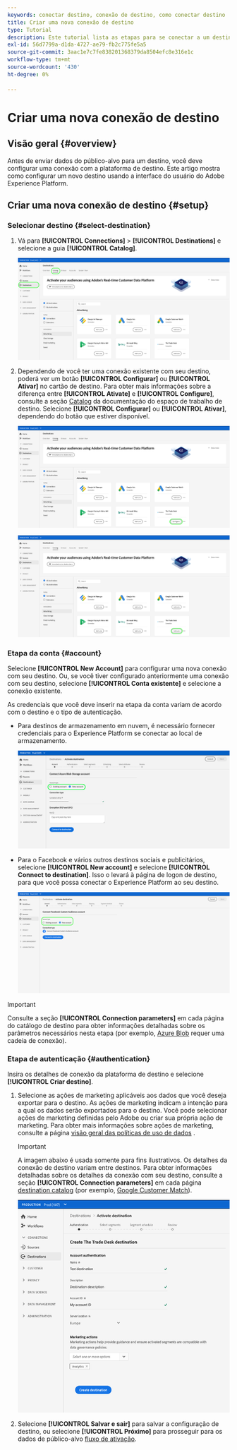 ```yaml
---
keywords: conectar destino, conexão de destino, como conectar destino
title: Criar uma nova conexão de destino
type: Tutorial
description: Este tutorial lista as etapas para se conectar a um destino no Adobe Experience Platform
exl-id: 56d7799a-d1da-4727-ae79-fb2c775fe5a5
source-git-commit: 3aac1e7c7fe838201368379da8504efc8e316e1c
workflow-type: tm+mt
source-wordcount: '430'
ht-degree: 0%

---
```


# Criar uma nova conexão de destino

## Visão geral {#overview}

Antes de enviar dados do público-alvo para um destino, você deve configurar uma conexão com a plataforma de destino. Este artigo mostra como configurar um novo destino usando a interface do usuário do Adobe Experience Platform.

## Criar uma nova conexão de destino {#setup}

### Selecionar destino {#select-destination}

1. Vá para **[!UICONTROL Connections]** > **[!UICONTROL Destinations]** e selecione a guia **[!UICONTROL Catalog]**.

   ![Página do catálogo](../assets/ui/connect-destinations/catalog.png)

1. Dependendo de você ter uma conexão existente com seu destino, poderá ver um botão **[!UICONTROL Configurar]** ou **[!UICONTROL Ativar]** no cartão de destino. Para obter mais informações sobre a diferença entre **[!UICONTROL Ativate]** e **[!UICONTROL Configure]**, consulte a seção [Catalog](../ui/destinations-workspace.md#catalog) da documentação do espaço de trabalho de destino. Selecione **[!UICONTROL Configurar]** ou **[!UICONTROL Ativar]**, dependendo do botão que estiver disponível.

   ![Página do catálogo](../assets/ui/connect-destinations/set-up.png)

   ![Ativar segmentos](../assets/ui/connect-destinations/activate-segments.png)

<!-- 1. If you selected **[!UICONTROL Set up]**, skip this step. If you selected **[!UICONTROL Activate segments]**, you can now see a list of the existing destination connections. Select **[!UICONTROL Configure new destination]**.

   ![Configure new destination](../assets/ui/connect-destinations/configure-new-destination.png) -->

### Etapa da conta {#account}

Selecione **[!UICONTROL New Account]** para configurar uma nova conexão com seu destino. Ou, se você tiver configurado anteriormente uma conexão com seu destino, selecione **[!UICONTROL Conta existente]** e selecione a conexão existente.

As credenciais que você deve inserir na etapa da conta variam de acordo com o destino e o tipo de autenticação.

* Para destinos de armazenamento em nuvem, é necessário fornecer credenciais para o Experience Platform se conectar ao local de armazenamento.

   ![Selecione o tipo de conta para destinos de armazenamento em nuvem](../assets/ui/connect-destinations/new-account-cloud-storage.png)

* Para o Facebook e vários outros destinos sociais e publicitários, selecione **[!UICONTROL New account]** e selecione **[!UICONTROL Connect to destination]**. Isso o levará à página de logon de destino, para que você possa conectar o Experience Platform ao seu destino.

   ![Selecione o tipo de conta para destinos sociais](../assets/ui/connect-destinations/new-account.png)

>[!IMPORTANT]
>
>Consulte a seção **[!UICONTROL Connection parameters]** em cada página do catálogo de destino para obter informações detalhadas sobre os parâmetros necessários nesta etapa (por exemplo, [Azure Blob](../catalog/cloud-storage/azure-blob.md#parameters) requer uma cadeia de conexão).

### Etapa de autenticação {#authentication}

Insira os detalhes de conexão da plataforma de destino e selecione **[!UICONTROL Criar destino]**.

1. Selecione as ações de marketing aplicáveis aos dados que você deseja exportar para o destino. As ações de marketing indicam a intenção para a qual os dados serão exportados para o destino. Você pode selecionar ações de marketing definidas pelo Adobe ou criar sua própria ação de marketing. Para obter mais informações sobre ações de marketing, consulte a página [visão geral das políticas de uso de dados](../../data-governance/policies/overview.md) .

   >[!IMPORTANT]
   >
   >A imagem abaixo é usada somente para fins ilustrativos. Os detalhes da conexão de destino variam entre destinos. Para obter informações detalhadas sobre os detalhes da conexão com seu destino, consulte a seção **[!UICONTROL Connection parameters]** em cada página [destination catalog](../catalog/overview.md) (por exemplo, [Google Customer Match](../catalog/advertising/google-customer-match.md#parameters)).

   ![Ligar ao destino](../assets/ui/connect-destinations/connect-destination.png)

1. Selecione **[!UICONTROL Salvar e sair]** para salvar a configuração de destino, ou selecione **[!UICONTROL Próximo]** para prosseguir para os dados de público-alvo [fluxo de ativação](activation-overview.md).